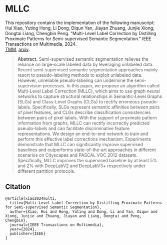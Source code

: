 # MLLC
This repository contains the implementation of the following manuscript: 
Hui Xiao, Yuting Hong, Li Dong, Diqun Yan, Jiayan Zhuang, Junjie Xiong, Dongtai Liang, Chengbin Peng. "Multi-Level Label Correction by Distilling Proximate Patterns for Semi-supervised Semantic Segmentation." IEEE Transactions on Multimedia, 2024.  
[TMM](https://ieeexplore.ieee.org/abstract/document/10462533/),  [arxiv](https://arxiv.org/abs/2404.02065).




> **Abstract.** Semi-supervised semantic segmentation relieves the reliance on large-scale labeled data by leveraging unlabeled data. Recent semi-supervised semantic segmentation approaches mainly resort to pseudo-labeling methods to exploit unlabeled data. However, unreliable pseudo-labeling can undermine the semi-supervision processes. In this paper, we propose an algorithm called Multi-Level Label Correction (MLLC), which aims to use graph neural networks to capture structural relationships in Semantic-Level Graphs (SLGs) and Class-Level Graphs (CLGs) to rectify erroneous pseudo-labels. Specifically, SLGs represent semantic affinities between pairs of pixel features, and CLGs describe classification consistencies between pairs of pixel labels. With the support of proximate pattern information from graphs, MLLC can rectify incorrectly predicted pseudo-labels and can facilitate discriminative feature representations. We design an end-to-end network to train and perform this effective label corrections mechanism. Experiments demonstrate that MLLC can significantly improve supervised baselines and outperforms state-of-the-art approaches in different scenarios on Cityscapes and PASCAL VOC 2012 datasets. Specifically, MLLC improves the supervised baseline by at least 5% and 2% with DeepLabV2 and DeepLabV3+ respectively under different partition protocols.




## Citation

```
@article{xiao2024multi,
  title={Multi-Level Label Correction by Distilling Proximate Patterns for Semi-supervised Semantic Segmentation},
  author={Xiao, Hui and Hong, Yuting and Dong, Li and Yan, Diqun and Xiong, Junjie and Zhuang, Jiayan and Liang, Dongtai and Peng, Chengbin},
  journal={IEEE Transactions on Multimedia},
  year={2024},
  publisher={IEEE}
}
```
